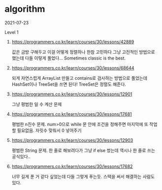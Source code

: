 # algorithm

2021-07-23

Level 1

1. https://programmers.co.kr/learn/courses/30/lessons/42889

    값은 금방 구해두고 이걸 어떻게 정렬하나 한참 고민하다 그냥 고전적인 방법으로 했는데 다들 이렇게 풀었다... Sometimes classic is the best.
   
2. https://programmers.co.kr/learn/courses/30/lessons/68644

   되게 자연스럽게 ArrayList 만들고 contains로 검사하는 방법으로 풀었는데 HashSet이나 TreeSet을 쓰면 된다! TreeSet은 정렬도 해준다.

3. https://programmers.co.kr/learn/courses/30/lessons/12901

   그냥 평범한 일 수 계산 문제

4. https://programmers.co.kr/learn/courses/30/lessons/17681

   평범한 n진수 문제. num>0으로 while 문 안에 조건을 정해주면 마지막에 또 작업할 필요없음. 자릿수 맞춰서 0 넣어주기

5. https://programmers.co.kr/learn/courses/30/lessons/12903

   평범한 String 문제. 한 줄로 해보려다가 그냥 if else 썼는데 역시나 한 줄로 쓰는 공식있다..

6. https://programmers.co.kr/learn/courses/30/lessons/17682

   너무 길게 푼 거 같다 싶었는데 다들 그렇게 푸는듯. 스택을 써서 해결하는 사람도 있다.